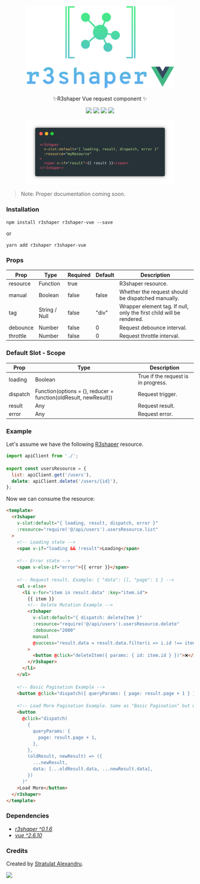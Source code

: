 <p align="center">
  <img width="400px" src="./assets/r3shaper-vue-logo.png" alt="logo" />
</p>

<p align="center">
✨R3shaper Vue request component ✨
</p>

<p align="center">
  <img src="https://travis-ci.org/coltor-apps/r3shaper-vue.svg?branch=master">
  <img src="https://badge.fury.io/js/r3shaper-vue.svg">
  <img src="https://img.shields.io/badge/License-MIT-green.svg">
  <a href="https://twitter.com/home?status=https%3A//github.com/coltor-apps/r3shaper-vue">
    <img src="https://img.shields.io/twitter/url/https/github.com/coltor-apps/r3shaper-vue.svg?style=social">
  </a>
</p>

<p align="center">
  <img width="400px" src="./assets/basic-example.png" alt="example" />
</p>

> Note: Proper documentation coming soon.

### Installation

```shell
npm install r3shaper r3shaper-vue --save
```
or
```shell
yarn add r3shaper r3shaper-vue
```

### Props

| Prop     | Type          | Required | Default | Description                                                          |
|----------|---------------|----------|---------|----------------------------------------------------------------------|
| resource | Function      | true     |         | R3shaper resource.                                                   |
| manual   | Boolean       | false    | false   | Whether the request should be dispatched manually.                   |
| tag      | String / Null | false    | "div"   | Wrapper element tag. If null, only the first child will be rendered. |
| debounce | Number        | false    | 0       | Request debounce interval.                                           |
| throttle | Number        | false    | 0       | Request throttle interval.                                           |

### Default Slot - Scope

| Prop     | Type                                                     | Description                         |
|----------|----------------------------------------------------------|-------------------------------------|
| loading  | Boolean                                                  | True if the request is in progress. |
| dispatch | Function(options = {}, reducer = function(oldResult, newResult)) | Request trigger.                    |
| result   | Any                                                    | Request result.                     |
| error    | Any                                                    | Request error.                      |


### Example

Let's assume we have the following [R3shaper](https://github.com/coltor-apps/r3shaper) resource.

```js
import apiClient from './';

export const usersResource = {
  list: apiClient.get('/users'),
  delete: apiClient.delete('/users/{id}'),
};
```

Now we can consume the resource:
```html
<template>
  <r3shaper
    v-slot:default="{ loading, result, dispatch, error }"
    :resource="require('@/api/users').usersResource.list"
  >
    <!-- Loading state -->
    <span v-if="loading && !result">Loading</span>

    <!-- Error state -->
    <span v-else-if="error">{{ error }}</span>

    <!-- Request result. Example: { "data": [], "page": 1 } -->
    <ul v-else>
      <li v-for="item in result.data" :key="item.id">
        {{ item }}
        <!-- Delete Mutation Example -->
        <r3shaper
          v-slot:default="{ dispatch: deleteItem }"
          :resource="require('@/api/users').usersResource.delete"
          :debounce="2000"
          manual
          @success="result.data = result.data.filter(i => i.id !== item.id)"
        >
          <button @click="deleteItem({ params: { id: item.id } })">❌</button>
        </r3shaper>
      </li>
    </ul>

    <!-- Basic Pagination Example -->
    <button @click="dispatch({ queryParams: { page: result.page + 1 } })">Next Page</button>

    <!-- Load More Pagination Example. Same as "Basic Pagination" but with custom reducer -->
    <button
      @click="dispatch(
        {
          queryParams: {
            page: result.page + 1,
          },
        },
        (oldResult, newResult) => ({
          ...newResult,
          data: [...oldResult.data, ...newResult.data],
        })
      )"
    >Load More</button>
  </r3shaper>
</template>
```

### Dependencies

- [*r3shaper ^0.1.6*](https://github.com/coltor-apps/r3shaper)
- [*vue ^2.6.10*](https://github.com/vuejs/vue)

### Credits

Created by [Stratulat Alexandru](https://twitter.com/sandulat).

<a href="https://coltorapps.com/">
  <img src="https://coltorapps.com/images/logo_transparent.png" width="150px">
</a>

